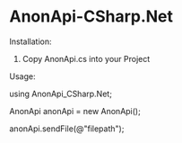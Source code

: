 # AnonApi-CSharp.Net


Installation:
1. Copy AnonApi.cs into your Project

Usage:

using AnonApi_CSharp.Net; 

AnonApi anonApi = new AnonApi();

anonApi.sendFile(@"filepath");
